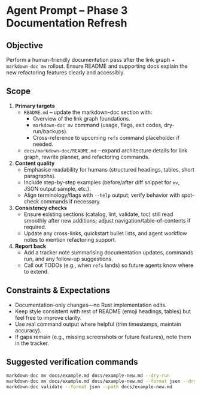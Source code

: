 # Agent Prompt – Phase 3 Documentation Refresh

## Objective
Perform a human-friendly documentation pass after the link graph + `markdown-doc mv` rollout. Ensure README and supporting docs explain the new refactoring features clearly and accessibly.

## Scope
1. **Primary targets**
   - `README.md` – update the markdown-doc section with:
     - Overview of the link graph foundations.
     - `markdown-doc mv` command (usage, flags, exit codes, dry-run/backups).
     - Cross-reference to upcoming `refs` command placeholder if needed.
   - `docs/markdown-doc/README.md` – expand architecture details for link graph, rewrite planner, and refactoring commands.
2. **Content quality**
   - Emphasise readability for humans (structured headings, tables, short paragraphs).
   - Include step-by-step examples (before/after diff snippet for `mv`, JSON output sample, etc.).
   - Align terminology/flags with `--help` output; verify behavior with spot-check commands if necessary.
3. **Consistency checks**
   - Ensure existing sections (catalog, lint, validate, toc) still read smoothly after new additions; adjust navigation/table-of-contents if required.
   - Update any cross-links, quickstart bullet lists, and agent workflow notes to mention refactoring support.
4. **Report back**
   - Add a tracker note summarising documentation updates, commands run, and any follow-up suggestions.
   - Call out TODOs (e.g., when `refs` lands) so future agents know where to extend.

## Constraints & Expectations
- Documentation-only changes—no Rust implementation edits.
- Keep style consistent with rest of README (emoji headings, tables) but feel free to improve clarity.
- Use real command output where helpful (trim timestamps, maintain accuracy).
- If gaps remain (e.g., missing screenshots or future features), note them in the tracker.

## Suggested verification commands
```bash
markdown-doc mv docs/example.md docs/example-new.md --dry-run
markdown-doc mv docs/example.md docs/example-new.md --format json --dry-run
markdown-doc validate --format json --path docs/example-new.md
```

